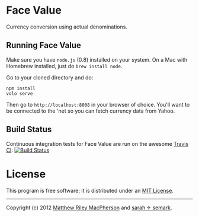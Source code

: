# Face Value #

Currency conversion using actual denominations.

## Running Face Value ##

Make sure you have `node.js` (0.8) installed on your system. On a Mac with
Homebrew installed, just do `brew install node`.

Go to your cloned directory and do:

    npm install
    volo serve

Then go to `http://localhost:8008` in your browser of choice. You'll want to
be connected to the 'net so you can fetch currency data from Yahoo.

## Build Status ##

Continuous integration tests for Face Value are run on the awesome
[Travis CI](http://travis-ci.org): [![Build Status](https://secure.travis-ci.org/tofumatt/face-value.png?branch=master)](http://travis-ci.org/tofumatt/face-value)

# License #

This program is free software; it is distributed under an [MIT License](http://github.com/tofumatt/face-value/blob/master/LICENSE.txt).

---

Copyright (c) 2012 [Matthew Riley MacPherson](http://lonelyvegan.com) and
[sarah ✈ semark](http://triggersandsparks.com).
